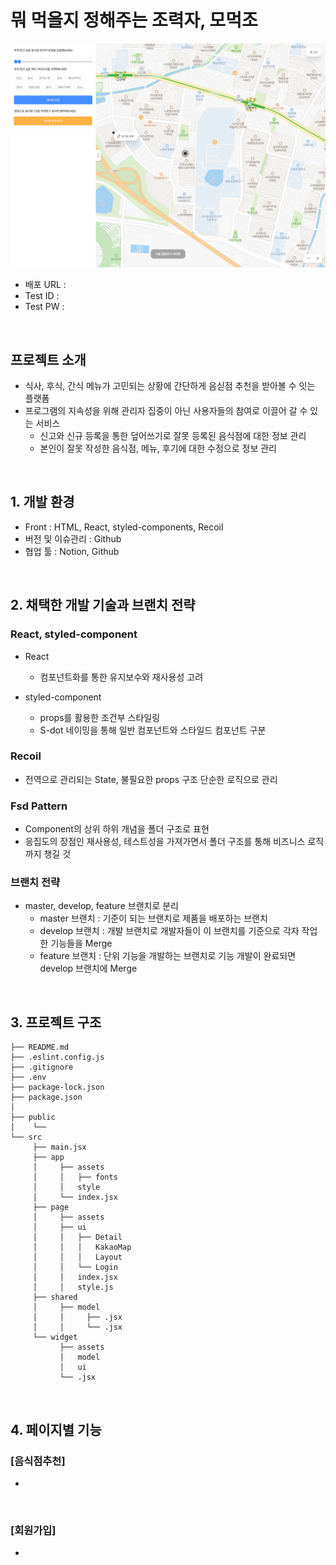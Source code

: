 # 뭐 먹을지 정해주는 조력자, 모먹조

![readme_mockup](https://github.com/Stageus/momeokjo-react/blob/master/public/redme-img.png)

- 배포 URL : 
- Test ID : 
- Test PW : 

<br>

## 프로젝트 소개

- 식사, 후식, 간식 메뉴가 고민되는 상황에 간단하게 음싣점 추천을 받아볼 수 잇는 플랫폼
- 프로그램의 지속성을 위해 관리자 집중이 아닌 사용자들의 참여로 이끌어 갈 수 있는 서비스
    - 신고와 신규 등록을 통한 덮어쓰기로 잘못 등록된 음식점에 대한 정보 관리
    - 본인이 잘못 작성한 음식점, 메뉴, 후기에 대한 수정으로 정보 관리

<br>

## 1. 개발 환경

- Front : HTML, React, styled-components, Recoil
- 버전 및 이슈관리 : Github
- 협업 툴 : Notion, Github 
<br>

## 2. 채택한 개발 기술과 브랜치 전략

### React, styled-component

- React
    - 컴포넌트화를 통한 유지보수와 재사용성 고려

- styled-component
    - props를 활용한 조건부 스타일링
    - S-dot 네이밍을 통해 일반 컴포넌트와 스타일드 컴포넌트 구분

    
### Recoil

- 전역으로 관리되는 State, 불필요한 props 구조 단순한 로직으로 관리


### Fsd Pattern

- Component의 상위 하위 개념을 폴더 구조로 표현
- 응집도의 장점인 재사용성, 테스트성을 가져가면서 폴더 구조를 통해 비즈니스 로직까지 챙길 것


### 브랜치 전략

- master, develop, feature 브랜치로 분리
    - master 브랜치 : 기준이 되는 브랜치로 제품을 배포하는 브랜치
    - develop 브랜치 : 개발 브랜치로 개발자들이 이 브랜치를 기준으로 각자 작업한 기능들을 Merge
    - feature 브랜치 : 단위 기능을 개발하는 브랜치로 기능 개발이 완료되면 develop 브랜치에 Merge

<br>

## 3. 프로젝트 구조

```
├── README.md
├── .eslint.config.js
├── .gitignore
├── .env
├── package-lock.json
├── package.json
│
├── public
│    └── 
└── src
     ├── main.jsx
     ├── app
     │     ├── assets
     │     │   ├── fonts
     │     │   style
     │     └── index.jsx
     ├── page
     │     ├── assets
     │     ├── ui
     │     │   ├── Detail
     │     │   │   KakaoMap
     │     │   │   Layout
     │     │   └── Login
     │     │   index.jsx
     │     │   style.js
     ├── shared
     │     ├── model
     │     │     ├── .jsx
     │     │     └── .jsx
     └── widget
           ├── assets
           │   model
           │   ui
           └── .jsx
```

<br>

## 4. 페이지별 기능

### [음식점추천]
- 

<br>

### [회원가입]
- 

<br>
